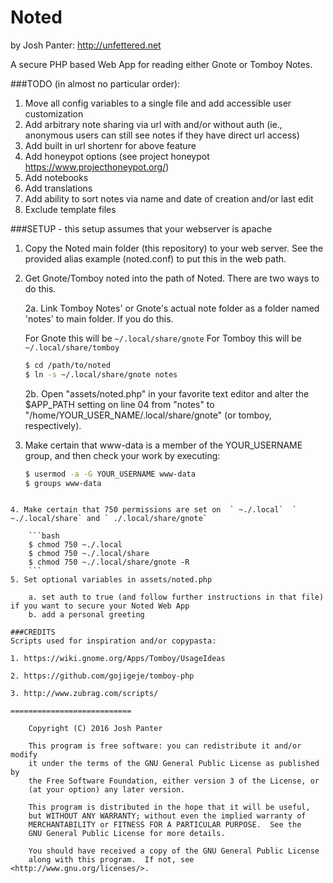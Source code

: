 Noted
======
by Josh Panter: http://unfettered.net

A secure PHP based Web App for reading either Gnote or Tomboy Notes.

###TODO (in almost no particular order): 

1. Move all config variables to a single file and add accessible user customization
2. Add arbitrary note sharing via url with and/or without auth (ie., anonymous users can still see notes if they have direct url access)
3. Add built in url shortenr for above feature
4. Add honeypot options (see project honeypot https://www.projecthoneypot.org/)
5. Add notebooks
6. Add translations
7. Add ability to sort notes via name and date of creation and/or last edit
8. Exclude template files

###SETUP - this setup assumes that your webserver is apache

1. Copy the Noted main folder (this repository) to your web server. See the provided alias example (noted.conf) to put this in the web path.

2. Get Gnote/Tomboy noted into the path of Noted. There are two ways to do this.

	2a. Link Tomboy Notes' or Gnote's actual note folder as a folder named 'notes' to main folder. If you do this.

	For Gnote this will be ` ~/.local/share/gnote `
	For Tomboy this will be ` ~/.local/share/tomboy `

	```bash
	$ cd /path/to/noted
	$ ln -s ~/.local/share/gnote notes
	```

	2b. Open "assets/noted.php" in your favorite text editor and alter the $APP_PATH setting on line 04 from "notes" to "/home/YOUR_USER_NAME/.local/share/gnote" (or tomboy, respectively).

3. Make certain that www-data is a member of the YOUR_USERNAME group, and then check your work by executing:
	
	```bash
	$ usermod -a -G YOUR_USERNAME www-data
	$ groups www-data
```

4. Make certain that 750 permissions are set on  ` ~./.local`  ` ~./.local/share` and ` ./.local/share/gnote`
 
	```bash
	$ chmod 750 ~./.local
	$ chmod 750 ~./.local/share
	$ chmod 750 ~./.local/share/gnote -R
	```
5. Set optional variables in assets/noted.php

	a. set auth to true (and follow further instructions in that file) if you want to secure your Noted Web App
	b. add a personal greeting

###CREDITS
Scripts used for inspiration and/or copypasta:

1. https://wiki.gnome.org/Apps/Tomboy/UsageIdeas

2. https://github.com/gojigeje/tomboy-php

3. http://www.zubrag.com/scripts/

===========================

    Copyright (C) 2016 Josh Panter

    This program is free software: you can redistribute it and/or modify
    it under the terms of the GNU General Public License as published by
    the Free Software Foundation, either version 3 of the License, or
    (at your option) any later version.

    This program is distributed in the hope that it will be useful,
    but WITHOUT ANY WARRANTY; without even the implied warranty of
    MERCHANTABILITY or FITNESS FOR A PARTICULAR PURPOSE.  See the
    GNU General Public License for more details.

    You should have received a copy of the GNU General Public License
    along with this program.  If not, see <http://www.gnu.org/licenses/>.
